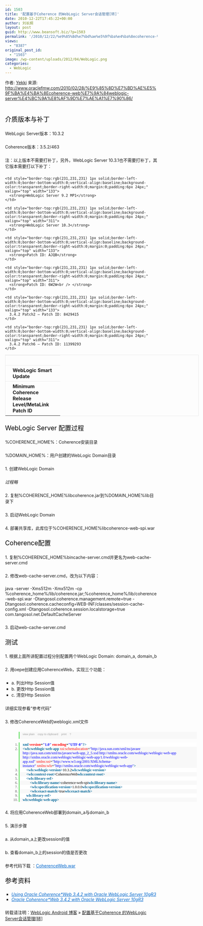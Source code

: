 ```yaml
---
id: 1503
title: '配置基于Coherence 的WebLogic Server会话管理[转]'
date: 2010-12-22T17:45:22+00:00
author: 刘长炯
layout: post
guid: http://www.beansoft.biz/?p=1503
permalink: '/2010/12/22/%e9%85%8d%e7%bd%ae%e5%9f%ba%e4%ba%8ecoherence-%e7%9a%84weblogic-server%e4%bc%9a%e8%af%9d%e7%ae%a1%e7%90%86%e8%bd%ac/'
views:
  - "8387"
original_post_id:
  - "1503"
image: /wp-content/uploads/2012/04/WebLogic.png
categories:
  - WebLogic
---
```

作者: [Yekki](http://www.oraclefmw.com/author/admin/) 来源: <http://www.oraclefmw.com/2010/02/28/%E9%85%8D%E7%BD%AE%E5%9F%BA%E4%BA%8Ecoherence-web%E7%9A%84weblogic-server%E4%BC%9A%E8%AF%9D%E7%AE%A1%E7%90%86/>

&#160;

<span class="Apple-style-span" style="word-spacing:0;font:medium simsun;text-transform:none;color:rgb(0,0,0);text-indent:0;white-space:normal;letter-spacing:normal;border-collapse:separate;orphans:2;widows:2;"><span class="Apple-style-span" style="font-size:16px;color:rgb(51,51,51);line-height:24px;font-family:georgia, &#039;"> </p> 

<h2 style="clear:both;font-weight:normal;vertical-align:baseline;color:rgb(0,0,0);line-height:1.5em;background-color:transparent;border-width:0;margin:0 0 20px;padding:0;">
  介质版本与补丁
</h2>

<p style="vertical-align:baseline;background-color:transparent;border-width:0;margin:0 0 24px;padding:0;">
  WebLogic Server版本：10.3.2
</p>

<p style="vertical-align:baseline;background-color:transparent;border-width:0;margin:0 0 24px;padding:0;">
  Coherence版本：3.5.2/463
</p>

<p style="vertical-align:baseline;background-color:transparent;border-width:0;margin:0 0 24px;padding:0;">
  注：以上版本不需要打补丁，另外，WebLogic Server 10.3.1也不需要打补丁，其它版本需要打以下补丁：
</p>

<table style="border-right:rgb(231,231,231) 1px solid;border-top:rgb(231,231,231) 1px solid;vertical-align:baseline;border-left:rgb(231,231,231) 1px solid;width:639px;border-bottom:rgb(231,231,231) 1px solid;border-collapse:collapse;background-color:transparent;text-align:left;margin:0 -1px 24px 0;padding:0;" cellspacing="0" cellpadding="2" width="579" border="0">
  <tr style="vertical-align:baseline;background-color:transparent;border-width:0;margin:0;padding:0;">
    <td style="border-top:rgb(231,231,231) 1px solid;border-left-width:0;border-bottom-width:0;vertical-align:baseline;background-color:transparent;border-right-width:0;margin:0;padding:6px 24px;" valign="top" width="133">
      &#160;
    </td>
    
    <td style="border-top:rgb(231,231,231) 1px solid;border-left-width:0;border-bottom-width:0;vertical-align:baseline;background-color:transparent;border-right-width:0;margin:0;padding:6px 24px;" valign="top" width="133">
      <strong>WebLogic Server 9.2 MP1</strong>
    </td>
    
    <td style="border-top:rgb(231,231,231) 1px solid;border-left-width:0;border-bottom-width:0;vertical-align:baseline;background-color:transparent;border-right-width:0;margin:0;padding:6px 24px;" valign="top" width="311">
      <strong>WebLogic Server 10.3</strong>
    </td>
  </tr>
  
  <tr style="vertical-align:baseline;background-color:transparent;border-width:0;margin:0;padding:0;">
    <td style="border-top:rgb(231,231,231) 1px solid;border-left-width:0;border-bottom-width:0;vertical-align:baseline;background-color:transparent;border-right-width:0;margin:0;padding:6px 24px;" valign="top" width="133">
      <strong>WebLogic Smart Update</strong>
    </td>
    
    <td style="border-top:rgb(231,231,231) 1px solid;border-left-width:0;border-bottom-width:0;vertical-align:baseline;background-color:transparent;border-right-width:0;margin:0;padding:6px 24px;" valign="top" width="133">
      <strong>Patch ID: AJQB</strong>
    </td>
    
    <td style="border-top:rgb(231,231,231) 1px solid;border-left-width:0;border-bottom-width:0;vertical-align:baseline;background-color:transparent;border-right-width:0;margin:0;padding:6px 24px;" valign="top" width="311">
      <strong>Patch ID: 6W2W<br /> </strong>
    </td>
  </tr>
  
  <tr style="vertical-align:baseline;background-color:transparent;border-width:0;margin:0;padding:0;">
    <td style="border-top:rgb(231,231,231) 1px solid;border-left-width:0;border-bottom-width:0;vertical-align:baseline;background-color:transparent;border-right-width:0;margin:0;padding:6px 24px;" valign="top" width="133">
      <strong>Minimum Coherence Release Level/MetaLink Patch ID</strong>
    </td>
    
    <td style="border-top:rgb(231,231,231) 1px solid;border-left-width:0;border-bottom-width:0;vertical-align:baseline;background-color:transparent;border-right-width:0;margin:0;padding:6px 24px;" valign="top" width="133">
      3.4.2 Patch2 – Patch ID: 8429415
    </td>
    
    <td style="border-top:rgb(231,231,231) 1px solid;border-left-width:0;border-bottom-width:0;vertical-align:baseline;background-color:transparent;border-right-width:0;margin:0;padding:6px 24px;" valign="top" width="311">
      3.4.2 Patch6 – Patch ID: 11399293
    </td>
  </tr>
</table>

<h2 style="clear:both;font-weight:normal;vertical-align:baseline;color:rgb(0,0,0);line-height:1.5em;background-color:transparent;border-width:0;margin:0 0 20px;padding:0;">
  WebLogic Server 配置过程
</h2>

<p style="vertical-align:baseline;background-color:transparent;border-width:0;margin:0 0 24px;padding:0;">
  %COHERENCE_HOME%：Coherence安装目录
</p>

<p style="vertical-align:baseline;background-color:transparent;border-width:0;margin:0 0 24px;padding:0;">
  %DOMAIN_HOME%：用户创建的WebLogic Domain目录
</p>

<p style="vertical-align:baseline;background-color:transparent;border-width:0;margin:0 0 24px;padding:0;">
  1. 创建WebLogic Domain
</p>

<p style="vertical-align:baseline;background-color:transparent;border-width:0;margin:0 0 24px;padding:0;">
  <em>过程略</em>
</p>

<p style="vertical-align:baseline;background-color:transparent;border-width:0;margin:0 0 24px;padding:0;">
  2. 复制%COHERENCE_HOME%libcoherence.jar到%DOMAIN_HOME%lib目录下
</p>

<p style="vertical-align:baseline;background-color:transparent;border-width:0;margin:0 0 24px;padding:0;">
  3. 启动WebLogic Domain
</p>

<p style="vertical-align:baseline;background-color:transparent;border-width:0;margin:0 0 24px;padding:0;">
  4. 部署共享库，此库位于%COHERENCE_HOME%libcoherence-web-spi.war
</p>

<h2 style="clear:both;font-weight:normal;vertical-align:baseline;color:rgb(0,0,0);line-height:1.5em;background-color:transparent;border-width:0;margin:0 0 20px;padding:0;">
  Coherence配置
</h2>

<p style="vertical-align:baseline;background-color:transparent;border-width:0;margin:0 0 24px;padding:0;">
  1. 复制%COHERENCE_HOME%bincache-server.cmd并更名为web-cache-server.cmd
</p>

<p style="vertical-align:baseline;background-color:transparent;border-width:0;margin:0 0 24px;padding:0;">
  2. 修改web-cache-server.cmd，改为以下内容：
</p>

<p style="vertical-align:baseline;background-color:transparent;border-width:0;margin:0 0 24px;padding:0;">
  java -server -Xms512m -Xmx512m -cp %coherence_home%/lib/coherence.jar;%coherence_home%/lib/coherence-web-spi.war -Dtangosol.coherence.management.remote=true -Dtangosol.coherence.cacheconfig=WEB-INF/classes/session-cache-config.xml -Dtangosol.coherence.session.localstorage=true com.tangosol.net.DefaultCacheServer
</p>

<p style="vertical-align:baseline;background-color:transparent;border-width:0;margin:0 0 24px;padding:0;">
  3. 启动web-cache-server.cmd
</p>

<h2 style="clear:both;font-weight:normal;vertical-align:baseline;color:rgb(0,0,0);line-height:1.5em;background-color:transparent;border-width:0;margin:0 0 20px;padding:0;">
  测试
</h2>

<p style="vertical-align:baseline;background-color:transparent;border-width:0;margin:0 0 24px;padding:0;">
  1. 根据上面所讲配置过程分别配置两个WebLogic Domain: domain_a, domain_b
</p>

<p style="vertical-align:baseline;background-color:transparent;border-width:0;margin:0 0 24px;padding:0;">
  2. 用oepe创建应用CoherenceWeb，实现三个功能：
</p>

<ul style="vertical-align:baseline;list-style-type:square;background-color:transparent;border-width:0;margin:0 0 24px 1.5em;padding:0;">
  <li style="vertical-align:baseline;background-color:transparent;border-width:0;margin:0;padding:0;">
    a. 列出Http Session值
  </li>
  <li style="vertical-align:baseline;background-color:transparent;border-width:0;margin:0;padding:0;">
    b. 更改Http Session值
  </li>
  <li style="vertical-align:baseline;background-color:transparent;border-width:0;margin:0;padding:0;">
    c. 清空Http Session
  </li>
</ul>

<p style="vertical-align:baseline;background-color:transparent;border-width:0;margin:0 0 24px;padding:0;">
  详细实现参看“参考代码”
</p>

<p style="vertical-align:baseline;background-color:transparent;border-width:0;margin:0 0 24px;padding:0;">
  3. 修改CoherenceWeb的weblogic.xml文件
</p>

<div class="dp-highlighter" style="font-size:12px;vertical-align:baseline;width:633px;font-family:consolas, &#039;background-color:rgb(231,229,220);border-width:0;margin:18px 0;padding:1px 0 0;">
  <div class="bar" style="vertical-align:baseline;background-color:transparent;border-width:0;margin:0;padding:0 0 0 45px;">
    <div class="tools" style="border-top-width:0;border-bottom-width:0;font:9px verdana, geneva, arial, helvetica, sans-serif;vertical-align:baseline;border-left:rgb(108,226,108) 3px solid;color:silver;background-color:rgb(248,248,248);border-right-width:0;margin:0;padding:3px 8px 10px 10px;">
      <a style="font-size:9px;vertical-align:baseline;color:rgb(160,160,160);background-color:transparent;text-decoration:none;border-width:0;margin:0 10px 0 0;padding:0;" href="http://www.oraclefmw.com/2010/02/28/%E9%85%8D%E7%BD%AE%E5%9F%BA%E4%BA%8Ecoherence-web%E7%9A%84weblogic-server%E4%BC%9A%E8%AF%9D%E7%AE%A1%E7%90%86/#">view plain</a><a style="font-size:9px;vertical-align:baseline;color:rgb(160,160,160);background-color:transparent;text-decoration:none;border-width:0;margin:0 10px 0 0;padding:0;" href="http://www.oraclefmw.com/2010/02/28/%E9%85%8D%E7%BD%AE%E5%9F%BA%E4%BA%8Ecoherence-web%E7%9A%84weblogic-server%E4%BC%9A%E8%AF%9D%E7%AE%A1%E7%90%86/#">copy to clipboard</a><a style="font-size:9px;vertical-align:baseline;color:rgb(160,160,160);background-color:transparent;text-decoration:none;border-width:0;margin:0 10px 0 0;padding:0;" href="http://www.oraclefmw.com/2010/02/28/%E9%85%8D%E7%BD%AE%E5%9F%BA%E4%BA%8Ecoherence-web%E7%9A%84weblogic-server%E4%BC%9A%E8%AF%9D%E7%AE%A1%E7%90%86/#">print</a><a style="font-size:9px;vertical-align:baseline;color:rgb(160,160,160);background-color:transparent;text-decoration:none;border-width:0;margin:0 10px 0 0;padding:0;" href="http://www.oraclefmw.com/2010/02/28/%E9%85%8D%E7%BD%AE%E5%9F%BA%E4%BA%8Ecoherence-web%E7%9A%84weblogic-server%E4%BC%9A%E8%AF%9D%E7%AE%A1%E7%90%86/#">?</a>
    </div></p>
  </div>
  
  <ol class="dp-xml" style="vertical-align:baseline;color:rgb(92,92,92);background-color:rgb(255,255,255);border-width:0;margin:0 0 24px 45px;padding:0;">
    <li class="alt" style="border-top-width:0;border-bottom-width:0;vertical-align:baseline;border-left:rgb(108,226,108) 3px solid;line-height:14px;background-color:rgb(255,255,255);border-right-width:0;margin:0;padding:0 0 0 10px;">
      <span style="vertical-align:baseline;color:black;background-color:transparent;border-width:0;margin:0;padding:0;"><span class="tag" style="font-weight:bold;vertical-align:baseline;color:rgb(0,102,153);background-color:transparent;border-width:0;margin:0;padding:0;"><?</span><span class="tag-name" style="font-weight:bold;vertical-align:baseline;color:rgb(0,102,153);background-color:transparent;border-width:0;margin:0;padding:0;">xml</span><span style="vertical-align:baseline;color:black;background-color:transparent;border-width:0;margin:0;padding:0;">&#160;</span><span class="attribute" style="vertical-align:baseline;color:red;background-color:transparent;border-width:0;margin:0;padding:0;">version</span><span style="vertical-align:baseline;color:black;background-color:transparent;border-width:0;margin:0;padding:0;">=</span><span class="attribute-value" style="vertical-align:baseline;color:blue;background-color:transparent;border-width:0;margin:0;padding:0;">"1.0"</span><span style="vertical-align:baseline;color:black;background-color:transparent;border-width:0;margin:0;padding:0;">&#160;</span><span class="attribute" style="vertical-align:baseline;color:red;background-color:transparent;border-width:0;margin:0;padding:0;">encoding</span><span style="vertical-align:baseline;color:black;background-color:transparent;border-width:0;margin:0;padding:0;">=</span><span class="attribute-value" style="vertical-align:baseline;color:blue;background-color:transparent;border-width:0;margin:0;padding:0;">"UTF-8"</span><span class="tag" style="font-weight:bold;vertical-align:baseline;color:rgb(0,102,153);background-color:transparent;border-width:0;margin:0;padding:0;">?></span><span style="vertical-align:baseline;color:black;background-color:transparent;border-width:0;margin:0;padding:0;">&#160; </span></span>
    </li>
    <li class="" style="border-top-width:0;border-bottom-width:0;vertical-align:baseline;border-left:rgb(108,226,108) 3px solid;line-height:14px;background-color:rgb(248,248,248);border-right-width:0;margin:0;padding:0 0 0 10px;">
      <span style="vertical-align:baseline;color:black;background-color:transparent;border-width:0;margin:0;padding:0;"><span class="tag" style="font-weight:bold;vertical-align:baseline;color:rgb(0,102,153);background-color:transparent;border-width:0;margin:0;padding:0;"><</span><span class="tag-name" style="font-weight:bold;vertical-align:baseline;color:rgb(0,102,153);background-color:transparent;border-width:0;margin:0;padding:0;">wls:weblogic-web-app</span><span style="vertical-align:baseline;color:black;background-color:transparent;border-width:0;margin:0;padding:0;">&#160;</span><span class="attribute" style="vertical-align:baseline;color:red;background-color:transparent;border-width:0;margin:0;padding:0;">xsi:schemalocation</span><span style="vertical-align:baseline;color:black;background-color:transparent;border-width:0;margin:0;padding:0;">=</span><span class="attribute-value" style="vertical-align:baseline;color:blue;background-color:transparent;border-width:0;margin:0;padding:0;">"http://java.sun.com/xml/ns/javaee http://java.sun.com/xml/ns/javaee/web-app_2_5.xsd http://xmlns.oracle.com/weblogic/weblogic-web-app http://xmlns.oracle.com/weblogic/weblogic-web-app/1.0/weblogic-web-app.xsd"</span><span style="vertical-align:baseline;color:black;background-color:transparent;border-width:0;margin:0;padding:0;">&#160;</span><span class="attribute" style="vertical-align:baseline;color:red;background-color:transparent;border-width:0;margin:0;padding:0;">xmlns:xsi</span><span style="vertical-align:baseline;color:black;background-color:transparent;border-width:0;margin:0;padding:0;">=</span><span class="attribute-value" style="vertical-align:baseline;color:blue;background-color:transparent;border-width:0;margin:0;padding:0;">"http://www.w3.org/2001/XMLSchema-instance"</span><span style="vertical-align:baseline;color:black;background-color:transparent;border-width:0;margin:0;padding:0;">&#160;</span><span class="attribute" style="vertical-align:baseline;color:red;background-color:transparent;border-width:0;margin:0;padding:0;">xmlns:wls</span><span style="vertical-align:baseline;color:black;background-color:transparent;border-width:0;margin:0;padding:0;">=</span><span class="attribute-value" style="vertical-align:baseline;color:blue;background-color:transparent;border-width:0;margin:0;padding:0;">"http://xmlns.oracle.com/weblogic/weblogic-web-app"</span><span class="tag" style="font-weight:bold;vertical-align:baseline;color:rgb(0,102,153);background-color:transparent;border-width:0;margin:0;padding:0;">></span><span style="vertical-align:baseline;color:black;background-color:transparent;border-width:0;margin:0;padding:0;">&#160; </span></span>
    </li>
    <li class="alt" style="border-top-width:0;border-bottom-width:0;vertical-align:baseline;border-left:rgb(108,226,108) 3px solid;line-height:14px;background-color:rgb(255,255,255);border-right-width:0;margin:0;padding:0 0 0 10px;">
      <span style="vertical-align:baseline;color:black;background-color:transparent;border-width:0;margin:0;padding:0;">&#160;&#160;&#160; <span class="tag" style="font-weight:bold;vertical-align:baseline;color:rgb(0,102,153);background-color:transparent;border-width:0;margin:0;padding:0;"><</span><span class="tag-name" style="font-weight:bold;vertical-align:baseline;color:rgb(0,102,153);background-color:transparent;border-width:0;margin:0;padding:0;">wls:weblogic-version</span><span class="tag" style="font-weight:bold;vertical-align:baseline;color:rgb(0,102,153);background-color:transparent;border-width:0;margin:0;padding:0;">></span><span style="vertical-align:baseline;color:black;background-color:transparent;border-width:0;margin:0;padding:0;">10.3.2</span><span class="tag" style="font-weight:bold;vertical-align:baseline;color:rgb(0,102,153);background-color:transparent;border-width:0;margin:0;padding:0;"></</span><span class="tag-name" style="font-weight:bold;vertical-align:baseline;color:rgb(0,102,153);background-color:transparent;border-width:0;margin:0;padding:0;">wls:weblogic-version</span><span class="tag" style="font-weight:bold;vertical-align:baseline;color:rgb(0,102,153);background-color:transparent;border-width:0;margin:0;padding:0;">></span><span style="vertical-align:baseline;color:black;background-color:transparent;border-width:0;margin:0;padding:0;">&#160; </span></span>
    </li>
    <li class="" style="border-top-width:0;border-bottom-width:0;vertical-align:baseline;border-left:rgb(108,226,108) 3px solid;line-height:14px;background-color:rgb(248,248,248);border-right-width:0;margin:0;padding:0 0 0 10px;">
      <span style="vertical-align:baseline;color:black;background-color:transparent;border-width:0;margin:0;padding:0;">&#160;&#160;&#160; <span class="tag" style="font-weight:bold;vertical-align:baseline;color:rgb(0,102,153);background-color:transparent;border-width:0;margin:0;padding:0;"><</span><span class="tag-name" style="font-weight:bold;vertical-align:baseline;color:rgb(0,102,153);background-color:transparent;border-width:0;margin:0;padding:0;">wls:context-root</span><span class="tag" style="font-weight:bold;vertical-align:baseline;color:rgb(0,102,153);background-color:transparent;border-width:0;margin:0;padding:0;">></span><span style="vertical-align:baseline;color:black;background-color:transparent;border-width:0;margin:0;padding:0;">CoherenceWeb</span><span class="tag" style="font-weight:bold;vertical-align:baseline;color:rgb(0,102,153);background-color:transparent;border-width:0;margin:0;padding:0;"></</span><span class="tag-name" style="font-weight:bold;vertical-align:baseline;color:rgb(0,102,153);background-color:transparent;border-width:0;margin:0;padding:0;">wls:context-root</span><span class="tag" style="font-weight:bold;vertical-align:baseline;color:rgb(0,102,153);background-color:transparent;border-width:0;margin:0;padding:0;">></span><span style="vertical-align:baseline;color:black;background-color:transparent;border-width:0;margin:0;padding:0;">&#160; </span></span>
    </li>
    <li class="alt" style="border-top-width:0;border-bottom-width:0;vertical-align:baseline;border-left:rgb(108,226,108) 3px solid;line-height:14px;background-color:rgb(255,255,255);border-right-width:0;margin:0;padding:0 0 0 10px;">
      <span style="vertical-align:baseline;color:black;background-color:transparent;border-width:0;margin:0;padding:0;">&#160;&#160;&#160; <span class="tag" style="font-weight:bold;vertical-align:baseline;color:rgb(0,102,153);background-color:transparent;border-width:0;margin:0;padding:0;"><</span><span class="tag-name" style="font-weight:bold;vertical-align:baseline;color:rgb(0,102,153);background-color:transparent;border-width:0;margin:0;padding:0;">wls:library-ref</span><span class="tag" style="font-weight:bold;vertical-align:baseline;color:rgb(0,102,153);background-color:transparent;border-width:0;margin:0;padding:0;">></span><span style="vertical-align:baseline;color:black;background-color:transparent;border-width:0;margin:0;padding:0;">&#160; </span></span>
    </li>
    <li class="" style="border-top-width:0;border-bottom-width:0;vertical-align:baseline;border-left:rgb(108,226,108) 3px solid;line-height:14px;background-color:rgb(248,248,248);border-right-width:0;margin:0;padding:0 0 0 10px;">
      <span style="vertical-align:baseline;color:black;background-color:transparent;border-width:0;margin:0;padding:0;">&#160;&#160;&#160;&#160;&#160;&#160;&#160; <span class="tag" style="font-weight:bold;vertical-align:baseline;color:rgb(0,102,153);background-color:transparent;border-width:0;margin:0;padding:0;"><</span><span class="tag-name" style="font-weight:bold;vertical-align:baseline;color:rgb(0,102,153);background-color:transparent;border-width:0;margin:0;padding:0;">wls:library-name</span><span class="tag" style="font-weight:bold;vertical-align:baseline;color:rgb(0,102,153);background-color:transparent;border-width:0;margin:0;padding:0;">></span><span style="vertical-align:baseline;color:black;background-color:transparent;border-width:0;margin:0;padding:0;">coherence-web-spi</span><span class="tag" style="font-weight:bold;vertical-align:baseline;color:rgb(0,102,153);background-color:transparent;border-width:0;margin:0;padding:0;"></</span><span class="tag-name" style="font-weight:bold;vertical-align:baseline;color:rgb(0,102,153);background-color:transparent;border-width:0;margin:0;padding:0;">wls:library-name</span><span class="tag" style="font-weight:bold;vertical-align:baseline;color:rgb(0,102,153);background-color:transparent;border-width:0;margin:0;padding:0;">></span><span style="vertical-align:baseline;color:black;background-color:transparent;border-width:0;margin:0;padding:0;">&#160; </span></span>
    </li>
    <li class="alt" style="border-top-width:0;border-bottom-width:0;vertical-align:baseline;border-left:rgb(108,226,108) 3px solid;line-height:14px;background-color:rgb(255,255,255);border-right-width:0;margin:0;padding:0 0 0 10px;">
      <span style="vertical-align:baseline;color:black;background-color:transparent;border-width:0;margin:0;padding:0;">&#160;&#160;&#160;&#160;&#160;&#160;&#160; <span class="tag" style="font-weight:bold;vertical-align:baseline;color:rgb(0,102,153);background-color:transparent;border-width:0;margin:0;padding:0;"><</span><span class="tag-name" style="font-weight:bold;vertical-align:baseline;color:rgb(0,102,153);background-color:transparent;border-width:0;margin:0;padding:0;">wls:specification-version</span><span class="tag" style="font-weight:bold;vertical-align:baseline;color:rgb(0,102,153);background-color:transparent;border-width:0;margin:0;padding:0;">></span><span style="vertical-align:baseline;color:black;background-color:transparent;border-width:0;margin:0;padding:0;">1.0.0.0</span><span class="tag" style="font-weight:bold;vertical-align:baseline;color:rgb(0,102,153);background-color:transparent;border-width:0;margin:0;padding:0;"></</span><span class="tag-name" style="font-weight:bold;vertical-align:baseline;color:rgb(0,102,153);background-color:transparent;border-width:0;margin:0;padding:0;">wls:specification-version</span><span class="tag" style="font-weight:bold;vertical-align:baseline;color:rgb(0,102,153);background-color:transparent;border-width:0;margin:0;padding:0;">></span><span style="vertical-align:baseline;color:black;background-color:transparent;border-width:0;margin:0;padding:0;">&#160; </span></span>
    </li>
    <li class="" style="border-top-width:0;border-bottom-width:0;vertical-align:baseline;border-left:rgb(108,226,108) 3px solid;line-height:14px;background-color:rgb(248,248,248);border-right-width:0;margin:0;padding:0 0 0 10px;">
      <span style="vertical-align:baseline;color:black;background-color:transparent;border-width:0;margin:0;padding:0;">&#160;&#160;&#160;&#160;&#160;&#160;&#160; <span class="tag" style="font-weight:bold;vertical-align:baseline;color:rgb(0,102,153);background-color:transparent;border-width:0;margin:0;padding:0;"><</span><span class="tag-name" style="font-weight:bold;vertical-align:baseline;color:rgb(0,102,153);background-color:transparent;border-width:0;margin:0;padding:0;">wls:exact-match</span><span class="tag" style="font-weight:bold;vertical-align:baseline;color:rgb(0,102,153);background-color:transparent;border-width:0;margin:0;padding:0;">></span><span style="vertical-align:baseline;color:black;background-color:transparent;border-width:0;margin:0;padding:0;">true</span><span class="tag" style="font-weight:bold;vertical-align:baseline;color:rgb(0,102,153);background-color:transparent;border-width:0;margin:0;padding:0;"></</span><span class="tag-name" style="font-weight:bold;vertical-align:baseline;color:rgb(0,102,153);background-color:transparent;border-width:0;margin:0;padding:0;">wls:exact-match</span><span class="tag" style="font-weight:bold;vertical-align:baseline;color:rgb(0,102,153);background-color:transparent;border-width:0;margin:0;padding:0;">></span><span style="vertical-align:baseline;color:black;background-color:transparent;border-width:0;margin:0;padding:0;">&#160; </span></span>
    </li>
    <li class="alt" style="border-top-width:0;border-bottom-width:0;vertical-align:baseline;border-left:rgb(108,226,108) 3px solid;line-height:14px;background-color:rgb(255,255,255);border-right-width:0;margin:0;padding:0 0 0 10px;">
      <span style="vertical-align:baseline;color:black;background-color:transparent;border-width:0;margin:0;padding:0;">&#160;&#160;&#160; <span class="tag" style="font-weight:bold;vertical-align:baseline;color:rgb(0,102,153);background-color:transparent;border-width:0;margin:0;padding:0;"></</span><span class="tag-name" style="font-weight:bold;vertical-align:baseline;color:rgb(0,102,153);background-color:transparent;border-width:0;margin:0;padding:0;">wls:library-ref</span><span class="tag" style="font-weight:bold;vertical-align:baseline;color:rgb(0,102,153);background-color:transparent;border-width:0;margin:0;padding:0;">></span><span style="vertical-align:baseline;color:black;background-color:transparent;border-width:0;margin:0;padding:0;">&#160; </span></span>
    </li>
    <li class="" style="border-top-width:0;border-bottom-width:0;vertical-align:baseline;border-left:rgb(108,226,108) 3px solid;line-height:14px;background-color:rgb(248,248,248);border-right-width:0;margin:0;padding:0 0 0 10px;">
      <span style="vertical-align:baseline;color:black;background-color:transparent;border-width:0;margin:0;padding:0;"><span class="tag" style="font-weight:bold;vertical-align:baseline;color:rgb(0,102,153);background-color:transparent;border-width:0;margin:0;padding:0;"></</span><span class="tag-name" style="font-weight:bold;vertical-align:baseline;color:rgb(0,102,153);background-color:transparent;border-width:0;margin:0;padding:0;">wls:weblogic-web-app</span><span class="tag" style="font-weight:bold;vertical-align:baseline;color:rgb(0,102,153);background-color:transparent;border-width:0;margin:0;padding:0;">></span><span style="vertical-align:baseline;color:black;background-color:transparent;border-width:0;margin:0;padding:0;">&#160; </span></span>
    </li>
  </ol>
</div>

<p style="vertical-align:baseline;background-color:transparent;border-width:0;margin:0 0 24px;padding:0;">
  4. 将应用CoherenceWeb部署到domain_a与domain_b
</p>

<p style="vertical-align:baseline;background-color:transparent;border-width:0;margin:0 0 24px;padding:0;">
  5. 演示步骤
</p>

<p style="vertical-align:baseline;background-color:transparent;border-width:0;margin:0 0 24px;padding:0;">
  a. 从domain_a上更改session的值
</p>

<p style="vertical-align:baseline;background-color:transparent;border-width:0;margin:0 0 24px;padding:0;">
  b. 查看domain_b上的session的值是否更改
</p>

<p style="vertical-align:baseline;background-color:transparent;border-width:0;margin:0 0 24px;padding:0;">
  参考代码下载 ：<a style="vertical-align:baseline;color:rgb(0,102,204);background-color:transparent;border-width:0;margin:0;padding:0;" href="http://www.oraclefmw.com/download/CoherenceWeb.war">CoherenceWeb.war</a>
</p>

<h2 style="clear:both;font-weight:normal;vertical-align:baseline;color:rgb(0,0,0);line-height:1.5em;background-color:transparent;border-width:0;margin:0 0 20px;padding:0;">
  参考资料
</h2>

<ul style="vertical-align:baseline;list-style-type:square;background-color:transparent;border-width:0;margin:0 0 24px 1.5em;padding:0;">
  <li style="vertical-align:baseline;background-color:transparent;border-width:0;margin:0;padding:0;">
    <a style="vertical-align:baseline;color:rgb(0,102,204);background-color:transparent;border-width:0;margin:0;padding:0;" href="http://www.oracle.com/technology/obe/fusion_middleware/coherence/obe34coherence_wls/coherenceweb_wls_install/coherenceweb_wls_install.htm#t3s1"><em>Using Oracle Coherence*Web 3.4.2 with Oracle WebLogic Server 10gR3</em></a>
  </li>
  <li style="vertical-align:baseline;background-color:transparent;border-width:0;margin:0;padding:0;">
    <a style="vertical-align:baseline;color:rgb(0,102,204);background-color:transparent;border-width:0;margin:0;padding:0;" href="http://www.oracle.com/technology/obe/fusion_middleware/coherence/obe34coherence_wls/coherenceweb_wls_appconfig/coherenceweb_wls_appconfig.htm"><em>Oracle Coherence*Web 3.4.2 with Oracle WebLogic Server 10gR3</em></a>
  </li>
</ul>

<p>
  </span></span>
</p>

<p>
  转载请注明：<a href="http://www.beansoft.biz">WebLogic Android 博客</a> &raquo; <a href="http://www.beansoft.biz/2010/12/22/%e9%85%8d%e7%bd%ae%e5%9f%ba%e4%ba%8ecoherence-%e7%9a%84weblogic-server%e4%bc%9a%e8%af%9d%e7%ae%a1%e7%90%86%e8%bd%ac/">配置基于Coherence 的WebLogic Server会话管理[转]</a>
</p>